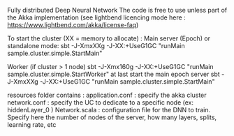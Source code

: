 Fully distributed Deep Neural Network
The code is free to use unless part of the Akka implementation (see lightbend licencing mode here : https://www.lightbend.com/akka/license-faq)

To start the cluster (XX = memory to allocate) :
Main server (Epoch) or standalone mode: 
sbt -J-XmxXXg -J-XX:+UseG1GC "runMain sample.cluster.simple.StartMain"

Worker (if cluster > 1 node)
sbt -J-Xmx160g -J-XX:+UseG1GC "runMain sample.cluster.simple.StartWorker"
at last start the main epoch server
sbt -J-XmxXXg -J-XX:+UseG1GC "runMain sample.cluster.simple.StartMain"

resources folder contains : 
application.conf : specify the akka cluster 
network.conf : specify the UC to dedicate to a specific node (ex: hiddenLayer_0 )
Network.scala : configuration file for the DNN to train. Specify here the number of nodes of the server, how many layers, splits, learning rate, etc

